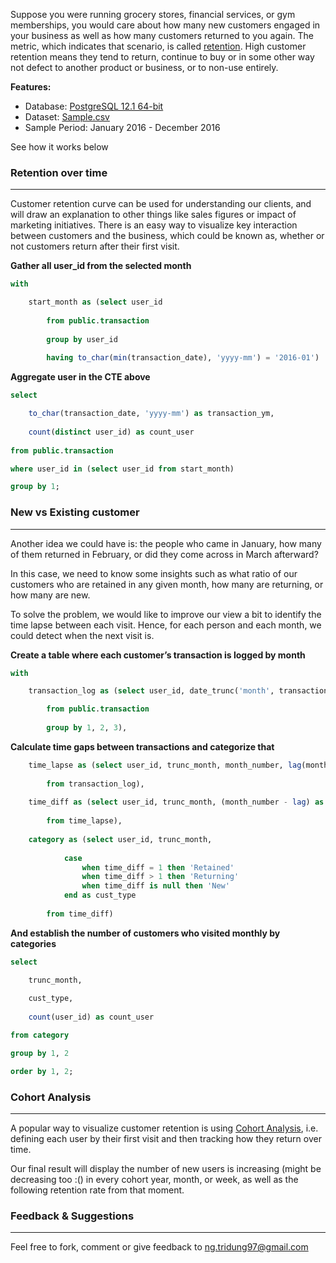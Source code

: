 Suppose you were running grocery stores, financial services, or gym memberships, you would care about how many new customers engaged in your business as well as how many customers returned to you again. The metric, which indicates that scenario, is called [retention](https://en.wikipedia.org/wiki/Customer_retention#:~:text=Customer%20retention%20refers%20to%20the,or%20to%20non%2Duse%20entirely.). High customer retention means they tend to return, continue to buy or in some other way not defect to another product or business, or to non-use entirely.

**Features:**
+ Database: [PostgreSQL 12.1 64-bit](https://www.postgresql.org/download/)
+ Dataset: [Sample.csv](https://github.com/ngtridung97/Sql/blob/master/Retention/Sample.csv)
+ Sample Period: January 2016 - December 2016

See how it works below

### Retention over time
----------
Customer retention curve can be used for understanding our clients, and will draw an explanation to other things like sales figures or impact of marketing initiatives. There is an easy way to visualize key interaction between customers and the business, which could be known as, whether or not customers return after their first visit.

**Gather all user_id from the selected month**
```sql
with

	start_month as (select user_id
	
		from public.transaction
		
		group by user_id
		
		having to_char(min(transaction_date), 'yyyy-mm') = '2016-01')
```
**Aggregate user in the CTE above**
```sql		
select 

	to_char(transaction_date, 'yyyy-mm') as transaction_ym,
	
	count(distinct user_id) as count_user
	
from public.transaction

where user_id in (select user_id from start_month)

group by 1;
```
### New vs Existing customer
----------
Another idea we could have is: the people who came in January, how many of them returned in February, or did they come across in March afterward?

In this case, we need to know some insights such as what ratio of our customers who are retained in any given month, how many are returning, or how many are new.

To solve the problem, we would like to improve our view a bit to identify the time lapse between each visit. Hence, for each person and each month, we could detect when the next visit is.

**Create a table where each customer’s transaction is logged by month**
```sql
with

	transaction_log as (select user_id, date_trunc('month', transaction_date) as trunc_month, date_part('month', age(transaction_date, '2016-01-01')) as month_number

		from public.transaction
		
		group by 1, 2, 3),
```
**Calculate time gaps between transactions and categorize that**
```sql
	time_lapse as (select user_id, trunc_month, month_number, lag(month_number) over (partition by user_id order by user_id, month_number)
	
		from transaction_log),
		
	time_diff as (select user_id, trunc_month, (month_number - lag) as time_diff
	
		from time_lapse),
		
	category as (select user_id, trunc_month,
	
			case
				when time_diff = 1 then 'Retained'
				when time_diff > 1 then 'Returning'
				when time_diff is null then 'New'
			end as cust_type
			
		from time_diff)
```
**And establish the number of customers who visited monthly by categories**
```sql
select

	trunc_month,
	
	cust_type,
	
	count(user_id) as count_user

from category

group by 1, 2

order by 1, 2;
```
### Cohort Analysis
----------
A popular way to visualize customer retention is using [Cohort Analysis](https://amplitude.com/blog/2015/11/24/cohorts-to-improve-your-retention), i.e. defining each user by their first visit and then tracking how they return over time.

Our final result will display the number of new users is increasing (might be decreasing too :() in every cohort year, month, or week, as well as the following retention rate from that moment.

### Feedback & Suggestions
----------
Feel free to fork, comment or give feedback to ng.tridung97@gmail.com